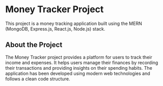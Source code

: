 # Money Tracker Project

This project is a money tracking application built using the MERN (MongoDB, Express.js, React.js, Node.js) stack.

## About the Project

The Money Tracker project provides a platform for users to track their income and expenses. It helps users manage their finances by recording their transactions and providing insights on their spending habits. The application has been developed using modern web technologies and follows a clean code structure.
